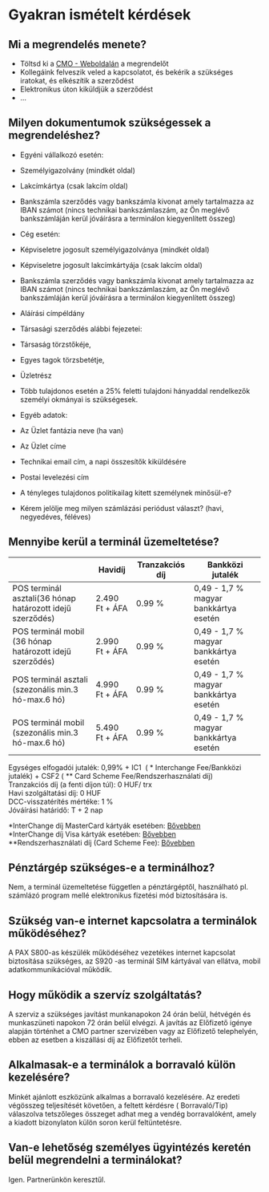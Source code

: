 # Gyakran ismételt kérdések
<div class="img-float-left">


## Mi a megrendelés menete?
+ Töltsd ki a [CMO - Weboldalán](https://cmo.hu/bankkartya-terminalok/pax-s800-bankkartya-olvaso) a megrendelőt
+ Kollegáink felveszik veled a kapcsolatot, és bekérik a szükséges iratokat, és elkészítik a szerződést
+ Elektronikus úton kiküldjük a szerződést
+ ...

## Milyen dokumentumok szükségessek a megrendeléshez?
+ Egyéni vállalkozó esetén:
 + Személyigazolvány (mindkét oldal)
 + Lakcímkártya (csak lakcím oldal) 
 + Bankszámla szerződés vagy bankszámla kivonat amely tartalmazza az IBAN számot (nincs technikai bankszámlaszám, az Ön meglévő bankszámláján kerül jóváírásra a terminálon kiegyenlített összeg) 

+ Cég esetén:
 + Képviseletre jogosult személyigazolványa (mindkét oldal) 
 + Képviseletre jogosult lakcímkártyája (csak lakcím oldal) 
 + Bankszámla szerződés vagy bankszámla kivonat amely tartalmazza az IBAN számot (nincs technikai bankszámlaszám, az Ön meglévő bankszámláján kerül jóváírásra a terminálon kiegyenlített összeg) 
 + Aláírási címpéldány 
 + Társasági szerződés alábbi fejezetei: 
  + Társaság törzstőkéje, 
  + Egyes tagok törzsbetétje, 
  + Üzletrész  
 + Több tulajdonos esetén a 25% feletti tulajdoni hányaddal rendelkezők személyi okmányai is szükségesek. 

+ Egyéb adatok:
 + Az Üzlet fantázia neve (ha van) 
 + Az Üzlet címe
 + Technikai email cím, a napi összesítők kiküldésére
 + Postai levelezési cím
 + A tényleges tulajdonos politikailag kitett személynek minősül-e? 
 + Kérem jelölje meg milyen számlázási periódust választ? (havi, negyedéves, féléves)

## Mennyibe kerül a terminál üzemeltetése?
|  | Havidíj | Tranzakciós díj | Bankközi jutalék |
| --- | --- | --- | --- |
|POS terminál asztali(36 hónap határozott idejű szerződés) | 2.490 Ft + ÁFA | 0.99 % | 0,49 - 1,7 % magyar bankkártya esetén |
|POS terminál mobil (36 hónap határozott idejű szerződés) | 2.990 Ft + ÁFA | 0.99 % | 0,49 - 1,7 % magyar bankkártya esetén |
|POS terminál asztali (szezonális min.3 hó-max.6 hó) | 4.990 Ft + ÁFA | 0.99 % | 0,49 - 1,7 % magyar bankkártya esetén |
|POS terminál mobil (szezonális min.3 hó-max.6 hó) | 5.490 Ft + ÁFA | 0.99 % | 0,49 - 1,7 % magyar bankkártya esetén |

Egységes elfogadói jutalék: 0,99% + IC1  ( * Interchange Fee/Bankközi jutalék) + CSF2 ( ** Card Scheme Fee/Rendszerhasználati díj)<br>
Tranzakciós díj (a fenti díjon túl): 0 HUF/ trx<br>
Havi szolgáltatási díj: 0 HUF<br>
DCC-visszatérítés mértéke: 1 %<br>
Jóváírási határidő: T + 2 nap<br>

\*InterChange díj MasterCard kártyák esetében: [Bővebben](https://www.mastercard.hu/hu-hu/about-mastercard/what-we-do/interchange.html)<br>
\*InterChange díj Visa kártyák esetében: [Bővebben](https://www.visa.co.uk/about-visa/visa-in-europe/fees-and-interchange.html)<br>
\*\*Rendszerhasználati díj (Card Scheme Fee): [Bővebben](https://www.six-payment-services.com/dam/download/scheme-fees/scheme-fees-hungary.pdf)

## Pénztárgép szükséges-e a terminálhoz?
Nem, a terminál üzemeltetése független a pénztárgéptől, használható  pl. számlázó program mellé elektronikus fizetési mód biztosítására is. 

## Szükség van-e internet kapcsolatra a terminálok működéséhez?
A PAX S800-as készülék működéséhez vezetékes internet kapcsolat biztosítása szükséges, az S920 -as terminál SIM kártyával van ellátva, mobil adatkommunikációval működik.

## Hogy működik a szervíz szolgáltatás?
A szerviz a szükséges javítást munkanapokon 24 órán belül, hétvégén és munkaszüneti napokon 72 órán belül elvégzi. A javítás az Előfizető igénye alapján történhet a CMO partner szervizében vagy az Előfizető telephelyén, ebben az esetben a kiszállási díj az Előfizetőt terheli.

## Alkalmasak-e a terminálok a borravaló külön kezelésére?
Minkét ajánlott eszközünk alkalmas a borravaló kezelésére. Az eredeti végösszeg teljesítését követően, a feltett kérdésre ( Borravaló/Tip) válaszolva tetszőleges összeget adhat meg a vendég borravalóként, amely a kiadott bizonylaton külön soron kerül feltüntetésre.

## Van-e lehetőség személyes ügyintézés keretén belül megrendelni a terminálokat?
Igen. Partnerünkön keresztűl.

</div>